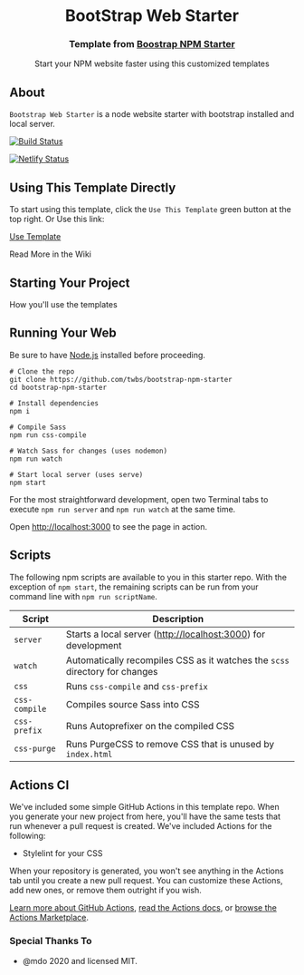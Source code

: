 <h1 align="center">
  BootStrap Web Starter
</h1>

<h3 align="center">Template from <a href="https://github.com/twbs/bootstrap-npm-starter">Boostrap NPM Starter</a> </h3>

<p align="center">Start your NPM website faster using this customized templates</p>

## About

`Bootstrap Web Starter` is a node website starter with bootstrap installed and local server. 

[![Build Status](https://github.com/ChrisAchinga/Bootstrap-Starter/workflows/CI/badge.svg)](https://github.com/ChrisAchinga/Bootstrap-Starter/actions)

[![Netlify Status](https://api.netlify.com/api/v1/badges/f48cb63c-4fcc-47cf-983b-45771cb8b25a/deploy-status)](https://app.netlify.com/sites/webstarternode/deploys)

## Using This Template Directly

To start using this template, click the `Use This Template` green button at the top right. Or Use this link:

[Use Template](https://github.com/ChrisAchinga/Bootstrap-Starter/generate)

Read More in the Wiki


## Starting Your Project

How you'll use the templates

## Running Your Web

Be sure to have [Node.js](https://nodejs.org/) installed before proceeding.

```shell
# Clone the repo
git clone https://github.com/twbs/bootstrap-npm-starter
cd bootstrap-npm-starter

# Install dependencies
npm i

# Compile Sass
npm run css-compile

# Watch Sass for changes (uses nodemon)
npm run watch

# Start local server (uses serve)
npm start
```

For the most straightforward development, open two Terminal tabs to execute `npm run server` and `npm run watch` at the same time.

Open <http://localhost:3000> to see the page in action.

## Scripts

The following npm scripts are available to you in this starter repo. With the exception of `npm start`, the remaining scripts can be run from your command line with `npm run scriptName`.

| Script | Description |
| --- | --- |
| `server` | Starts a local server (<http://localhost:3000>) for development |
| `watch` | Automatically recompiles CSS as it watches the `scss` directory for changes |
| `css` | Runs `css-compile` and `css-prefix` |
| `css-compile` | Compiles source Sass into CSS |
| `css-prefix` | Runs Autoprefixer on the compiled CSS |
| `css-purge` | Runs PurgeCSS to remove CSS that is unused by `index.html` |

## Actions CI

We've included some simple GitHub Actions in this template repo. When you generate your new project from here, you'll have the same tests that run whenever a pull request is created. We've included Actions for the following:

- Stylelint for your CSS

When your repository is generated, you won't see anything in the Actions tab until you create a new pull request. You can customize these Actions, add new ones, or remove them outright if you wish.

[Learn more about GitHub Actions](https://github.com/features/actions), [read the Actions docs](https://help.github.com/en/actions), or [browse the Actions Marketplace](https://github.com/marketplace/actions).


### Special Thanks To

- @mdo 2020 and licensed MIT.
